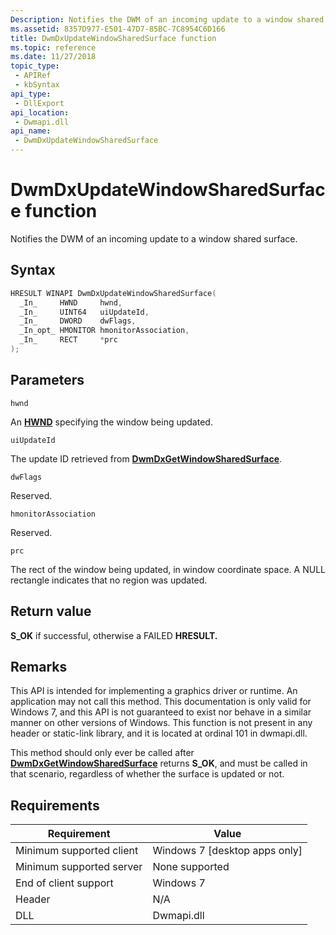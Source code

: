 ```yaml
---
Description: Notifies the DWM of an incoming update to a window shared surface.
ms.assetid: 8357D977-E501-47D7-85BC-7C8954C6D166
title: DwmDxUpdateWindowSharedSurface function
ms.topic: reference
ms.date: 11/27/2018
topic_type:
 - APIRef
 - kbSyntax
api_type:
 - DllExport
api_location:
 - Dwmapi.dll
api_name:
 - DwmDxUpdateWindowSharedSurface
---
```


# DwmDxUpdateWindowSharedSurface function

Notifies the DWM of an incoming update to a window shared surface.

## Syntax

```C++
HRESULT WINAPI DwmDxUpdateWindowSharedSurface(
  _In_     HWND     hwnd,
  _In_     UINT64   uiUpdateId,
  _In_     DWORD    dwFlags,
  _In_opt_ HMONITOR hmonitorAssociation,
  _In_     RECT     *prc
);
```

## Parameters

`hwnd`

An [**HWND**](/windows/desktop/winprog/windows-data-types) specifying the window being updated.

`uiUpdateId`

The update ID retrieved from [**DwmDxGetWindowSharedSurface**](dwmdxgetwindowsharedsurface.md).

`dwFlags`

Reserved.

`hmonitorAssociation`

Reserved.

`prc`

The rect of the window being updated, in window coordinate space. A NULL rectangle indicates that no region was updated.

## Return value

**S\_OK** if successful, otherwise a FAILED **HRESULT.**

## Remarks

This API is intended for implementing a graphics driver or runtime. An application may not call this method. This documentation is only valid for Windows 7, and this API is not guaranteed to exist nor behave in a similar manner on other versions of Windows. This function is not present in any header or static-link library, and it is located at ordinal 101 in dwmapi.dll.

This method should only ever be called after [**DwmDxGetWindowSharedSurface**](dwmdxgetwindowsharedsurface.md) returns **S\_OK**, and must be called in that scenario, regardless of whether the surface is updated or not.

## Requirements

| Requirement | Value |
|-|-|
| Minimum supported client | Windows 7 \[desktop apps only\] |
| Minimum supported server | None supported |
| End of client support | Windows 7 |
| Header | N/A |
| DLL | Dwmapi.dll |

